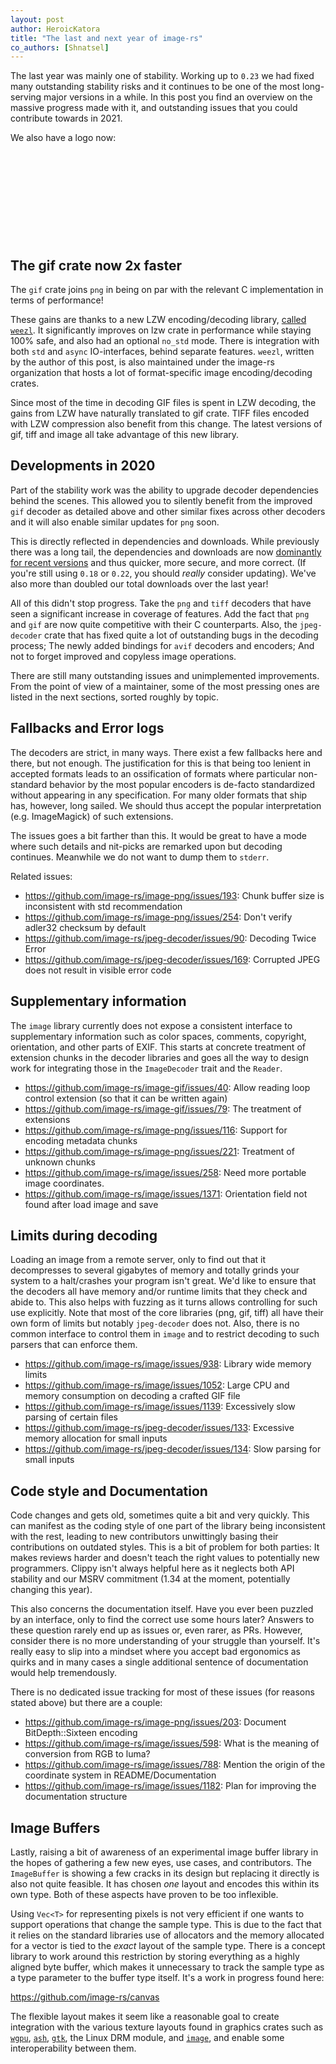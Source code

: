```yaml
---
layout: post
author: HeroicKatora
title: "The last and next year of image-rs"
co_authors: [Shnatsel]
---
```


The last year was mainly one of stability. Working up to `0.23` we had fixed
many outstanding stability risks and it continues to be one of the most
long-serving major versions in a while. In this post you find an overview on
the massive progress made with it, and outstanding issues that you could
contribute towards in 2021.

We also have a logo now:

<div style="background: center/contain no-repeat url('/assets/image-rs-logo.png'); width:100%; height:10em;"></div>

## The gif crate now 2x faster

The `gif` crate joins `png` in being on par with the relevant C implementation
in terms of performance!

These gains are thanks to a new LZW encoding/decoding library, [called
`weezl`][weezl]. It significantly improves on lzw crate in performance while
staying 100% safe, and also had an optional `no_std` mode. There is integration
with both `std` and `async` IO-interfaces, behind separate features. `weezl`,
written by the author of this post, is also maintained under the image-rs
organization that hosts a lot of format-specific image encoding/decoding
crates.

Since most of the time in decoding GIF files is spent in LZW decoding, the
gains from LZW have naturally translated to gif crate. TIFF files encoded with
LZW compression also benefit from this change. The latest versions of gif, tiff
and image all take advantage of this new library.

[weezl]: https://crates.io/crates/weezl

## Developments in 2020

Part of the stability work was the ability to upgrade decoder dependencies
behind the scenes. This allowed you to silently benefit from the improved `gif`
decoder as detailed above and other similar fixes across other decoders and it
will also enable similar updates for `png` soon.

This is directly reflected in dependencies and downloads. While previously
there was a long tail, the dependencies and downloads are now [dominantly for
recent versions](https://lib.rs/crates/image/rev) and thus quicker, more
secure, and more correct. (If you're still using `0.18` or `0.22`, you should
_really_ consider updating). We've also more than doubled our total downloads
over the last year!

All of this didn't stop progress. Take the `png` and `tiff` decoders that have
seen a significant increase in coverage of features. Add the fact that `png`
and `gif` are now quite competitive with their C counterparts. Also, the
`jpeg-decoder` crate that has fixed quite a lot of outstanding bugs in the
decoding process; The newly added bindings for `avif` decoders and encoders;
And not to forget improved and copyless image operations.

There are still many outstanding issues and unimplemented improvements. From
the point of view of a maintainer, some of the most pressing ones are listed in
the next sections, sorted roughly by topic.

## Fallbacks and Error logs

The decoders are strict, in many ways. There exist a few fallbacks here and
there, but not enough. The justification for this is that being too lenient in
accepted formats leads to an ossification of formats where particular
non-standard behavior by the most popular encoders is de-facto standardized
without appearing in any specification. For many older formats that ship has,
however, long sailed. We should thus accept the popular interpretation (e.g.
ImageMagick) of such extensions.

The issues goes a bit farther than this. It would be great to have a mode where
such details and nit-picks are remarked upon but decoding continues. Meanwhile
we do not want to dump them to `stderr`.

Related issues:
* <https://github.com/image-rs/image-png/issues/193>: Chunk buffer size is inconsistent with std recommendation
* <https://github.com/image-rs/image-png/issues/254>: Don't verify adler32 checksum by default 
* <https://github.com/image-rs/jpeg-decoder/issues/90>: Decoding Twice Error
* <https://github.com/image-rs/jpeg-decoder/issues/169>: Corrupted JPEG does not result in visible error code

## Supplementary information

The `image` library currently does not expose a consistent interface to
supplementary information such as color spaces, comments, copyright,
orientation, and other parts of EXIF. This starts at concrete treatment of
extension chunks in the decoder libraries and goes all the way to design work
for integrating those in the `ImageDecoder` trait and the `Reader`.

* <https://github.com/image-rs/image-gif/issues/40>: Allow reading loop control extension (so that it can be written again)
* <https://github.com/image-rs/image-gif/issues/79>: The treatment of extensions
* <https://github.com/image-rs/image-png/issues/116>: Support for encoding metadata chunks
* <https://github.com/image-rs/image-png/issues/221>: Treatment of unknown chunks
* <https://github.com/image-rs/image/issues/258>: Need more portable image coordinates.
* <https://github.com/image-rs/image/issues/1371>: Orientation field not found after load image and save

## Limits during decoding

Loading an image from a remote server, only to find out that it decompresses to
several gigabytes of memory and totally grinds your system to a halt/crashes
your program isn't great. We'd like to ensure that the decoders all have memory
and/or runtime limits that they check and abide to. This also helps with
fuzzing as it turns allows controlling for such use explicitly. Note that most
of the core libraries (png, gif, tiff) all have their own form of limits but
notably `jpeg-decoder` does not. Also, there is no common interface to control
them in `image` and to restrict decoding to such parsers that can enforce them.

* <https://github.com/image-rs/image/issues/938>: Library wide memory limits
* <https://github.com/image-rs/image/issues/1052>: Large CPU and memory consumption on decoding a crafted GIF file
* <https://github.com/image-rs/image/issues/1139>: Excessively slow parsing of certain files
* <https://github.com/image-rs/jpeg-decoder/issues/133>: Excessive memory allocation for small inputs
* <https://github.com/image-rs/jpeg-decoder/issues/134>: Slow parsing for small inputs

## Code style and Documentation

Code changes and gets old, sometimes quite a bit and very quickly. This can
manifest as the coding style of one part of the library being inconsistent with
the rest, leading to new contributors unwittingly basing their contributions on
outdated styles. This is a bit of problem for both parties: It makes reviews
harder and doesn't teach the right values to potentially new programmers.
Clippy isn't always helpful here as it neglects both API stability and our MSRV
commitment (1.34 at the moment, potentially changing this year).

This also concerns the documentation itself. Have you ever been puzzled by an
interface, only to find the correct use some hours later? Answers to these
question rarely end up as issues or, even rarer, as PRs. However, consider
there is no more understanding of your struggle than yourself. It's really easy
to slip into a mindset where you accept bad ergonomics as quirks and in many
cases a single additional sentence of documentation would help tremendously.

There is no dedicated issue tracking for most of these issues (for reasons
stated above) but there are a couple:

* <https://github.com/image-rs/image-png/issues/203>: Document BitDepth::Sixteen encoding 
* <https://github.com/image-rs/image/issues/598>: What is the meaning of conversion from RGB to luma?
* <https://github.com/image-rs/image/issues/788>: Mention the origin of the coordinate system in README/Documentation
* <https://github.com/image-rs/image/issues/1182>: Plan for improving the documentation structure

## Image Buffers

Lastly, raising a bit of awareness of an experimental image buffer library in
the hopes of gathering a few new eyes, use cases, and contributors. The
`ImageBuffer` is showing a few cracks in its design but replacing it directly
is also not quite feasible. It has chosen _one_ layout and encodes this within
its own type. Both of these aspects have proven to be too inflexible.

Using `Vec<T>` for representing pixels is not very efficient if one wants to
support operations that change the sample type. This is due to the fact that it
relies on the standard libraries use of allocators and the memory allocated for
a vector is tied to the _exact_ layout of the sample type. There is a concept
library to work around this restriction by storing everything as a highly
aligned byte buffer, which makes it unnecessary to track the sample type as a
type parameter to the buffer type itself. It's a work in progress found here:

<https://github.com/image-rs/canvas>

The flexible layout makes it seem like a reasonable goal to create integration
with the various texture layouts found in graphics crates such as [`wgpu`],
[`ash`], [`gtk`], the Linux DRM module, and [`image`], and enable some
interoperability between them.

[`wgpu`]: https://crates.io/crates/wgpu
[`ash`]: https://crates.io/crates/ash
[`gtk`]: https://crates.io/crates/gtk
[`image`]: https://crates.io/crates/image
